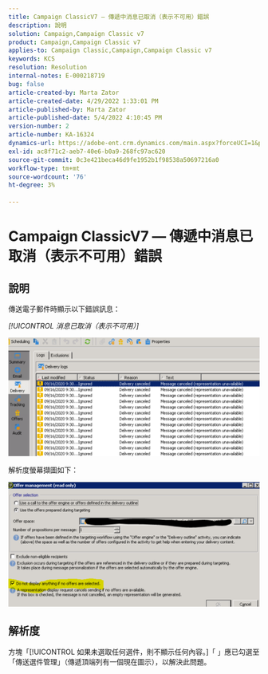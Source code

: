 ```yaml
---
title: Campaign ClassicV7 — 傳遞中消息已取消（表示不可用）錯誤
description: 說明
solution: Campaign,Campaign Classic v7
product: Campaign,Campaign Classic v7
applies-to: Campaign Classic,Campaign,Campaign Classic v7
keywords: KCS
resolution: Resolution
internal-notes: E-000218719
bug: false
article-created-by: Marta Zator
article-created-date: 4/29/2022 1:33:01 PM
article-published-by: Marta Zator
article-published-date: 5/4/2022 4:10:45 PM
version-number: 2
article-number: KA-16324
dynamics-url: https://adobe-ent.crm.dynamics.com/main.aspx?forceUCI=1&pagetype=entityrecord&etn=knowledgearticle&id=deaa59df-c0c7-ec11-a7b6-0022480a1d64
exl-id: ac8f71c2-aeb7-40e6-b0a9-268fc97ac620
source-git-commit: 0c3e421beca46d9fe1952b1f98538a50697216a0
workflow-type: tm+mt
source-wordcount: '76'
ht-degree: 3%

---
```


# Campaign ClassicV7 — 傳遞中消息已取消（表示不可用）錯誤

## 說明


傳送電子郵件時顯示以下錯誤訊息：

*[!UICONTROL 消息已取消（表示不可用）]*

![](assets/___dfaa59df-c0c7-ec11-a7b6-0022480a1d64___.png)


解析度螢幕擷圖如下： 


![](assets/___e1aa59df-c0c7-ec11-a7b6-0022480a1d64___.png)


## 解析度


方塊「[!UICONTROL 如果未選取任何選件，則不顯示任何內容。]「 」應已勾選至「傳送選件管理」（傳遞頂端列有一個現在圖示），以解決此問題。
